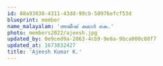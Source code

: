 ```yaml
---
id: 88a93038-4311-43dd-99cb-50976efcf53d
blueprint: member
name_malayalam: 'അജീഷ് കുമാര്‍ കെ.'
photo: members2022/ajeesh.jpg
updated_by: 0e9ced9a-2063-4cb9-9e8a-9bca000c08f7
updated_at: 1673832427
title: 'Ajeesh Kumar K.'
---
```

